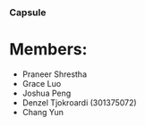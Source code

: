 ### Capsule

# Members:
- Praneer Shrestha
- Grace Luo
- Joshua Peng
- Denzel Tjokroardi (301375072)
- Chang Yun 
